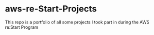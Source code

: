 # aws-re-Start-Projects

This repo is a portfolio of all some projects I took part in during the AWS re:Start Program
